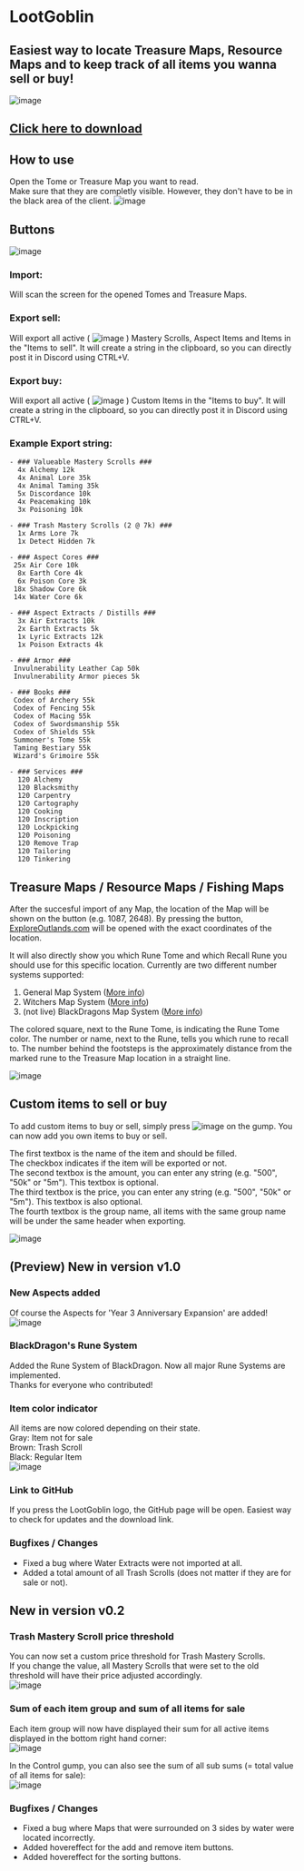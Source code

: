 # LootGoblin
## Easiest way to locate Treasure Maps, Resource Maps and to keep track of all items you wanna sell or buy!  
![image](https://user-images.githubusercontent.com/52481026/120170454-439c3a80-c201-11eb-98c7-b63450aeb70b.png)

## [Click here to download](https://github.com/Hanebu/Loot-Goblin/releases/download/v0.2/LootGoblin.exe)

## How to use

Open the Tome or Treasure Map you want to read.  
Make sure that they are completly visible. However, they don't have to be in the black area of the client.
   ![image](https://user-images.githubusercontent.com/52481026/119891287-1453a800-bf39-11eb-845a-2a7e92ee3461.png)



## Buttons
   ![image](https://user-images.githubusercontent.com/52481026/119892522-85478f80-bf3a-11eb-8cbd-5921807e25e0.png)
   
### Import:
   
   Will scan the screen for the opened Tomes and Treasure Maps.
   
### Export sell:
   
   Will export all active ( ![image](https://user-images.githubusercontent.com/52481026/119893481-b4123580-bf3b-11eb-930e-9ac07977e460.png)
) Mastery Scrolls, Aspect Items and Items in the "Items to sell".
   It will create a string in the clipboard, so you can directly post it in Discord using CTRL+V.
   
### Export buy:
   
   Will export all active ( ![image](https://user-images.githubusercontent.com/52481026/119893481-b4123580-bf3b-11eb-930e-9ac07977e460.png)
) Custom Items in the "Items to buy".
   It will create a string in the clipboard, so you can directly post it in Discord using CTRL+V.

### Example Export string:
```
- ### Valueable Mastery Scrolls ###
  4x Alchemy 12k
  4x Animal Lore 35k
  4x Animal Taming 35k
  5x Discordance 10k
  4x Peacemaking 10k
  3x Poisoning 10k

- ### Trash Mastery Scrolls (2 @ 7k) ###
  1x Arms Lore 7k
  1x Detect Hidden 7k

- ### Aspect Cores ###
 25x Air Core 10k
  8x Earth Core 4k
  6x Poison Core 3k
 18x Shadow Core 6k
 14x Water Core 6k

- ### Aspect Extracts / Distills ###
  3x Air Extracts 10k
  2x Earth Extracts 5k
  1x Lyric Extracts 12k
  1x Poison Extracts 4k

- ### Armor ###
 Invulnerability Leather Cap 50k
 Invulnerability Armor pieces 5k

- ### Books ###
 Codex of Archery 55k
 Codex of Fencing 55k
 Codex of Macing 55k
 Codex of Swordsmanship 55k
 Codex of Shields 55k
 Summoner's Tome 55k
 Taming Bestiary 55k
 Wizard's Grimoire 55k

- ### Services ###
  120 Alchemy 
  120 Blacksmithy 
  120 Carpentry 
  120 Cartography 
  120 Cooking 
  120 Inscription 
  120 Lockpicking 
  120 Poisoning 
  120 Remove Trap 
  120 Tailoring 
  120 Tinkering 
```


## Treasure Maps / Resource Maps / Fishing Maps
After the succesful import of any Map, the location of the Map will be shown on the button (e.g. 1087, 2648).
By pressing the button, [ExploreOutlands.com](http://www.exploreoutlands.com) will be opened with the exact coordinates of the location.

It will also directly show you which Rune Tome and which Recall Rune you should use for this specific location.
Currently are two different number systems supported:

  1. General Map System ([More info](https://forums.uooutlands.com/index.php?threads/outlands-treasure-map.3051/#lg=attachment4455&slide=0))
  2. Witchers Map System ([More info](https://forums.uooutlands.com/index.php?threads/witchers-guide-to-tmaps-how-you-can-and-why-you-should-be-running-your-own-tmaps.3439/))
  3. (not live) BlackDragons Map System ([More info](https://forums.uooutlands.com/index.php?threads/blackdragons-advanced-tmapping-guide-auto-tmap-helpers.3654/))

The colored square, next to the Rune Tome, is indicating the Rune Tome color. The number or name, next to the Rune, tells you which rune to recall to.
The number behind the footsteps is the approximately distance from the marked rune to the Treasure Map location in a straight line.

![image](https://user-images.githubusercontent.com/52481026/119893882-36025e80-bf3c-11eb-8392-2bd18500b0b3.png)



## Custom items to sell or buy
To add custom items to buy or sell, simply press ![image](https://user-images.githubusercontent.com/52481026/119897370-985d5e00-bf40-11eb-8b41-f0ab4be14b74.png) on the gump. You can now add you own items to buy or sell. 

The first textbox is the name of the item and should be filled.  
The checkbox indicates if the item will be exported or not.  
The second textbox is the amount, you can enter any string (e.g. "500", "50k" or "5m"). This textbox is optional.  
The third textbox is the price, you can enter any string (e.g. "500", "50k" or "5m"). This textbox is also optional.  
The fourth textbox is the group name, all items with the same group name will be under the same header when exporting.

![image](https://user-images.githubusercontent.com/52481026/119897329-8a0f4200-bf40-11eb-9bbd-4f9e723c4a77.png)





## (Preview) New in version v1.0  
### New Aspects added
Of course the Aspects for 'Year 3 Anniversary Expansion' are added!  
![image](https://user-images.githubusercontent.com/52481026/130442699-5d5e8ea0-a205-4e87-95f1-1195d61894da.png)

### BlackDragon's Rune System
Added the Rune System of BlackDragon. Now all major Rune Systems are implemented.  
Thanks for everyone who contributed!

### Item color indicator  
All items are now colored depending on their state.  
Gray: Item not for sale  
Brown: Trash Scroll  
Black: Regular Item  
![image](https://user-images.githubusercontent.com/52481026/121256658-14469700-c8ad-11eb-9495-9bd66021a978.png)

### Link to GitHub
If you press the LootGoblin logo, the GitHub page will be open. 
Easiest way to check for updates and the download link.

### Bugfixes / Changes
- Fixed a bug where Water Extracts were not imported at all.
- Added a total amount of all Trash Scrolls (does not matter if they are for sale or not).

## New in version v0.2  

### Trash Mastery Scroll price threshold
You can now set a custom price threshold for Trash Mastery Scrolls.  
If you change the value, all Mastery Scrolls that were set to the old threshold will have their price adjusted accordingly.  
![image](https://user-images.githubusercontent.com/52481026/120161379-82c58e00-c1f7-11eb-8e9d-c66b652fe828.png)  

### Sum of each item group and sum of all items for sale
Each item group will now have displayed their sum for all active items displayed in the bottom right hand corner:  
![image](https://user-images.githubusercontent.com/52481026/120161539-b86a7700-c1f7-11eb-87bb-42fe5af11e93.png)  

In the Control gump, you can also see the sum of all sub sums (= total value of all items for sale):  
![image](https://user-images.githubusercontent.com/52481026/120161641-d506af00-c1f7-11eb-936d-2788fc48cb4d.png)

### Bugfixes / Changes
- Fixed a bug where Maps that were surrounded on 3 sides by water were located incorrectly.
- Added hovereffect for the add and remove item buttons.
- Added hovereffect for the sorting buttons.
